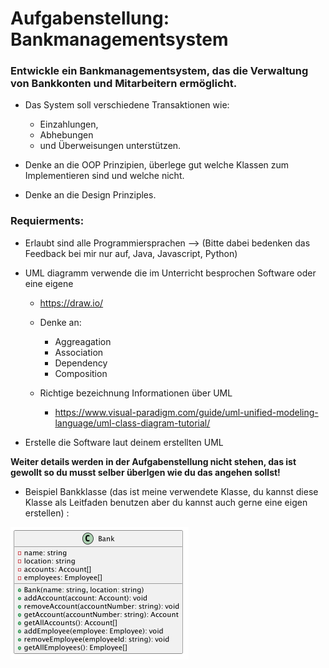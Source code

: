 # Aufgabenstellung: Bankmanagementsystem

### Entwickle ein Bankmanagementsystem, das die Verwaltung von Bankkonten und Mitarbeitern ermöglicht.
* Das System soll verschiedene Transaktionen wie: 
  * Einzahlungen, 
  * Abhebungen 
  * und Überweisungen unterstützen.


* Denke an die OOP Prinzipien, überlege gut welche Klassen zum Implementieren sind und welche nicht.


* Denke an die Design Prinziples.


### Requierments:
* Erlaubt sind alle Programmiersprachen --> (Bitte dabei bedenken das Feedback bei mir nur auf, Java, Javascript, Python)


* UML diagramm verwende die im Unterricht besprochen Software oder eine eigene
  * https://draw.io/
  * Denke an:

    * Aggreagation
    * Association
    * Dependency
    * Composition
  * Richtige bezeichnung Informationen über UML 
    * https://www.visual-paradigm.com/guide/uml-unified-modeling-language/uml-class-diagram-tutorial/
  


* Erstelle die Software laut deinem erstellten UML


**Weiter details werden in der Aufgabenstellung nicht stehen,
das ist gewollt so du musst selber überlgen wie du das angehen sollst!**

* Beispiel Bankklasse (das ist meine verwendete Klasse, du kannst diese Klasse als Leitfaden benutzen aber du kannst auch gerne eine eigen erstellen) : 

![bank.png](bank.png)



